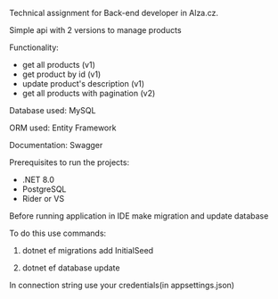 Technical assignment for Back-end developer in Alza.cz.

Simple api with 2 versions to manage products

Functionality:
- get all products (v1)
- get product by id (v1)
- update product's description (v1)
- get all products with pagination (v2)
  
Database used: MySQL

ORM used: Entity Framework

Documentation: Swagger

Prerequisites to run the projects:
- .NET 8.0
- PostgreSQL
- Rider or VS 
  
Before running application in IDE make migration and update database

To do this use commands:

1. dotnet ef migrations add InitialSeed

2. dotnet ef database update

In connection string use your credentials(in appsettings.json)
